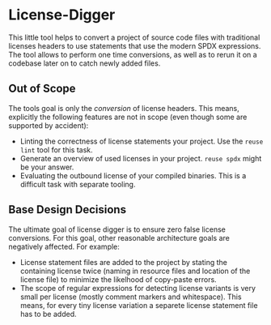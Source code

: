 # License-Digger

This little tool helps to convert a project of source code files with traditional licenses headers to use statements that use the modern SPDX expressions.
The tool allows to perform one time conversions, as well as to rerun it on a codebase later on to catch newly added files.

## Out of Scope

The tools goal is only the _conversion_ of license headers. This means, explicitly the following features are not in scope (even though some are supported by accident):

- Linting the correctness of license statements your project. Use the `reuse lint` tool for this task.
- Generate an overview of used licenses in your project. `reuse spdx` might be your answer.
- Evaluating the outbound license of your compiled binaries. This is a difficult task with separate tooling.


## Base Design Decisions

The ultimate goal of license digger is to ensure zero false license conversions. For this goal, other reasonable architecture goals are negatively affected.
For example:

- License statement files are added to the project by stating the containing license twice (naming in resource files and location of the license file) to minimize the likelhood of copy-paste errors.
- The scope of regular expressions for detecting license variants is very small per license (mostly comment markers and whitespace). This means, for every tiny license variation a separete license statement file has to be added.
